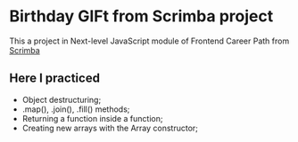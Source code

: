 # Birthday GIFt from Scrimba project

This a project in Next-level JavaScript module of Frontend Career Path from [Scrimba](https://scrimba.com)

## Here I practiced

- Object destructuring;
- .map(), .join(), .fill() methods;
- Returning a function inside a function;
- Creating new arrays with the Array constructor;

